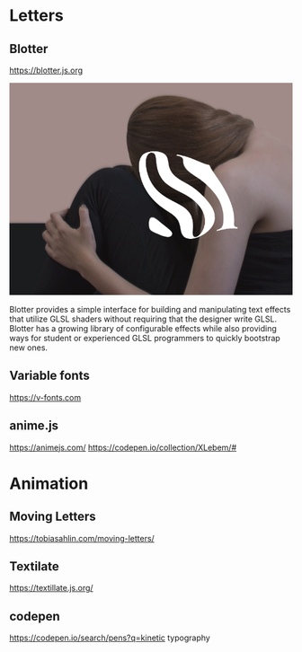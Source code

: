 # Letters
## Blotter

https://blotter.js.org

<img src="https://raw.githubusercontent.com/JulienDrochon/libraries-text-effects/master/blotter.jpg" />

Blotter provides a simple interface for building and manipulating text effects that utilize GLSL shaders without requiring that the designer write GLSL. Blotter has a growing library of configurable effects while also providing ways for student or experienced GLSL programmers to quickly bootstrap new ones.

## Variable fonts
https://v-fonts.com

## anime.js

https://animejs.com/
https://codepen.io/collection/XLebem/#

# Animation
## Moving Letters

https://tobiasahlin.com/moving-letters/

## Textilate

https://textillate.js.org/

## codepen

https://codepen.io/search/pens?q=kinetic typography


